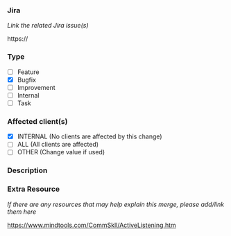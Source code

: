 ### Jira

_Link the related Jira issue(s)_

https://

### Type

- [ ] Feature
- [X] Bugfix
- [ ] Improvement
- [ ] Internal
- [ ] Task

### Affected client(s)

- [x] INTERNAL (No clients are affected by this change)
- [ ] ALL (All clients are affected)
- [ ] OTHER (Change value if used)

### Description



### Extra Resource

_If there are any resources that may help explain this merge, please add/link them here_

https://www.mindtools.com/CommSkll/ActiveListening.htm
